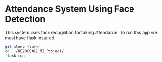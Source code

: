 # Attendance System Using Face Detection
This system uses face recognition for taking attendance.
To run this app we must have flask installed.
```sh
git clone <link>
cd ../UE20CS302_MI_Project/
flask run
```

